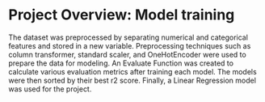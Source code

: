 # Project Overview: Model training
The dataset was preprocessed by separating numerical and categorical features and stored in a new variable.
Preprocessing techniques such as column transformer, standard scaler, and OneHotEncoder were used to prepare the data for modeling.
An Evaluate Function was created to calculate various evaluation metrics after training each model.
The models were then sorted by their best r2 score.
Finally, a Linear Regression model was used for the project.
